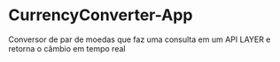 # CurrencyConverter-App
 Conversor de par de moedas que faz uma consulta em um API LAYER e retorna o câmbio em tempo real
